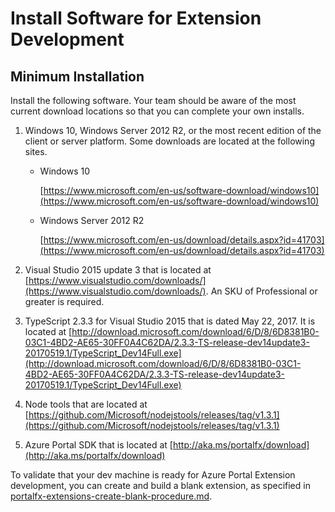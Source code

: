 <a name="install-software-for-extension-development"></a>
# Install Software for Extension Development

<!-- document headers are in the individual documents -->

<a name="install-software-for-extension-development-minimum-installation"></a>
## Minimum Installation

Install the following software. Your team should be aware of the most current download locations so that you can complete your own installs.

1. Windows 10, Windows Server 2012 R2, or the most recent edition of the client or server platform. Some downloads are located at the following sites.

    * Windows 10
    
      [https://www.microsoft.com/en-us/software-download/windows10](https://www.microsoft.com/en-us/software-download/windows10)

    * Windows Server 2012 R2

      [https://www.microsoft.com/en-us/download/details.aspx?id=41703](https://www.microsoft.com/en-us/download/details.aspx?id=41703)

1. Visual Studio 2015 update 3 that is located at [https://www.visualstudio.com/downloads/](https://www.visualstudio.com/downloads/). An SKU of Professional or greater is required.

1. TypeScript 2.3.3 for Visual Studio 2015 that is dated May 22, 2017. It is located at [http://download.microsoft.com/download/6/D/8/6D8381B0-03C1-4BD2-AE65-30FF0A4C62DA/2.3.3-TS-release-dev14update3-20170519.1/TypeScript_Dev14Full.exe](http://download.microsoft.com/download/6/D/8/6D8381B0-03C1-4BD2-AE65-30FF0A4C62DA/2.3.3-TS-release-dev14update3-20170519.1/TypeScript_Dev14Full.exe)

1. Node tools that are located at [https://github.com/Microsoft/nodejstools/releases/tag/v1.3.1](https://github.com/Microsoft/nodejstools/releases/tag/v1.3.1)

1. Azure Portal SDK that is located at [http://aka.ms/portalfx/download](http://aka.ms/portalfx/download)

To validate that your dev machine is ready for Azure Portal Extension development, you can create and build a blank extension, as specified in [portalfx-extensions-create-blank-procedure.md](portalfx-extensions-create-blank-procedure.md).
